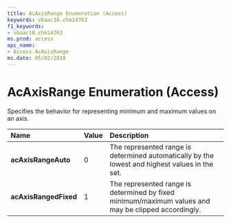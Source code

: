 ```yaml
---
title: AcAxisRange Enumeration (Access)
keywords: vbaac10.chm14763
f1_keywords:
- vbaac10.chm14763
ms.prod: access
api_name:
- Access.AcAxisRange
ms.date: 05/02/2018
---
```



# AcAxisRange Enumeration (Access)

Specifies the behavior for representing minimum and maximum values on an axis.


|**Name**|**Value**|**Description**|
|:-----|:-----|:-----|
|**acAxisRangeAuto**|0|The represented range is determined automatically by the lowest and highest values in the set.|
|**acAxisRangedFixed**|1|The represented range is determined by fixed minimum/maximum values and may be clipped accordingly.|